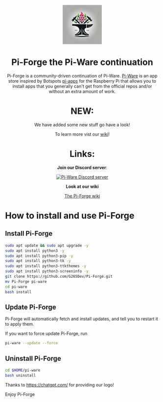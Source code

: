 <div align='center'>
<img src='./icons/logo-full.png' width='128px'> 
<h1>Pi-Forge the Pi-Ware continuation</h1>
Pi-Forge is a community-driven continuation of Pi-Ware. <a href="https://github.com/piware14/pi-ware">Pi-Ware</a> is an app store inspired by Botspots <a href="https://github.com/Botspot/pi-apps">pi-apps</a> for the Raspberry Pi that allows you to install apps that you generally can't get from the official repos and/or without an extra amount of work.
  
# NEW:

We have added some new stuff go have a look!

To learn more vist our <a href="https://github.com/G265Dev/Pi-Forge/wiki/New-Stuff" alt="Pi-Forge wiki">wiki</a>!
  
# Links:

**Join our Discord server**:

[![Pi-Ware Discord server](https://img.shields.io/discord/840124418528378881?color=7289da&label=Discord%20Server&logo=discord&style=flat-square)](https://discord.gg/BU8F6D8X6s)

**Look at our wiki**

<a href="https://github.com/G265Dev/Pi-Forge/wiki" alt="Pi-Forge wiki">The Pi-Forge wiki</a>

</div>
  
# How to install and use Pi-Forge

## Install Pi-Forge
```sh
sudo apt update && sudo apt upgrade -y
sudo apt install python3 -y
sudo apt install python3-pip -y
sudo apt install python3-tk -y
sudo apt install python3-ttkthemes -y
sudo apt install python3-screeninfo -y
git clone https://github.com/G265Dev/Pi-Forge.git
mv Pi-Forge pi-ware
cd pi-ware
bash install
```

## Update Pi-Forge
Pi-Forge will automatically fetch and install updates, and tell you to restart it to apply them.

If you want to force update Pi-Forge, run
```sh
pi-ware --update --force
```

## Uninstall Pi-Forge
```sh
cd $HOME/pi-ware
bash uninstall
```

Thanks to https://chatgpt.com/ for providing our logo!

Enjoy Pi-Forge
